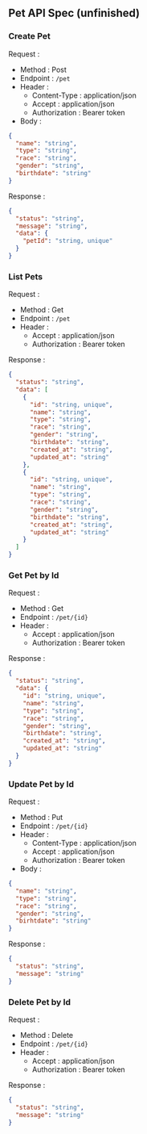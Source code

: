 ## Pet API Spec (unfinished)

### Create Pet

Request :

- Method : Post
- Endpoint : `/pet`
- Header :
  - Content-Type : application/json
  - Accept : application/json
  - Authorization : Bearer token
- Body :

```json
{
  "name": "string",
  "type": "string",
  "race": "string",
  "gender": "string",
  "birthdate": "string"
}
```

Response :

```json
{
  "status": "string",
  "message": "string",
  "data": {
    "petId": "string, unique"
  }
}
```

### List Pets

Request :

- Method : Get
- Endpoint : `/pet`
- Header :
  - Accept : application/json
  - Authorization : Bearer token

Response :

```json
{
  "status": "string",
  "data": [
    {
      "id": "string, unique",
      "name": "string",
      "type": "string",
      "race": "string",
      "gender": "string",
      "birthdate": "string",
      "created_at": "string",
      "updated_at": "string"
    },
    {
      "id": "string, unique",
      "name": "string",
      "type": "string",
      "race": "string",
      "gender": "string",
      "birthdate": "string",
      "created_at": "string",
      "updated_at": "string"
    }
  ]
}
```

### Get Pet by Id

Request :

- Method : Get
- Endpoint : `/pet/{id}`
- Header :
  - Accept : application/json
  - Authorization : Bearer token

Response :

```json
{
  "status": "string",
  "data": {
    "id": "string, unique",
    "name": "string",
    "type": "string",
    "race": "string",
    "gender": "string",
    "birthdate": "string",
    "created_at": "string",
    "updated_at": "string"
  }
}
```

### Update Pet by Id

Request :

- Method : Put
- Endpoint : `/pet/{id}`
- Header :
  - Content-Type : application/json
  - Accept : application/json
  - Authorization : Bearer token
- Body :

```json
{
  "name": "string",
  "type": "string",
  "race": "string",
  "gender": "string",
  "birhtdate": "string"
}
```

Response :

```json
{
  "status": "string",
  "message": "string"
}
```

### Delete Pet by Id

Request :

- Method : Delete
- Endpoint : `/pet/{id}`
- Header :
  - Accept : application/json
  - Authorization : Bearer token

Response :

```json
{
  "status": "string",
  "message": "string"
}
```

